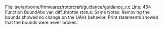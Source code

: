 File: sw/airborne/firmwares/rotorcraft/guidance/guidance_v.c
Line: 434
Function BoundAbs
var: diff_throttle
status: Same
Notes: Removing the bounds showed no change on the UAVs behavior. Print statements showed that the bounds were never broken.
